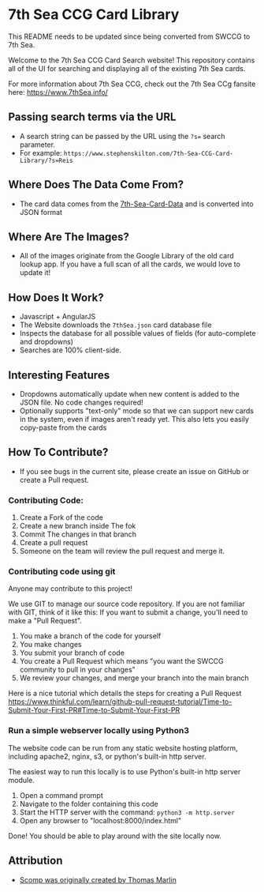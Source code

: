 7th Sea CCG Card Library
=================

This README needs to be updated since being converted from SWCCG to 7th Sea. 

Welcome to the 7th Sea CCG Card Search website! This repository contains all of the UI for searching and displaying all of the existing 7th Sea cards.

For more information about 7th Sea CCG, check out the 7th Sea CCg fansite here: https://www.7thSea.info/


## Passing search terms via the URL

* A search string can be passed by the URL using the `?s=` search parameter.
* For example: `https://www.stephenskilton.com/7th-Sea-CCG-Card-Library/?s=Reis`


## Where Does The Data Come From?
* The card data comes from the [7th-Sea-Card-Data](https://docs.google.com/spreadsheets/d/1yXurAXZDd8s68FSAX1osuRJ7PFJBqN_oeYBq32wOoUw/edit?usp=sharing) and is converted into JSON format


## Where Are The Images?
* All of the images originate from the Google Library of the old card lookup app. If you have a full scan of all the cards, we would love to update it!


## How Does It Work?
* Javascript + AngularJS
* The Website downloads the `7thSea.json` card database file
* Inspects the database for all possible values of fields (for auto-complete and dropdowns)
* Searches are 100% client-side.


## Interesting Features
* Dropdowns automatically update when new content is added to the JSON file. No code changes required!
* Optionally supports "text-only" mode so that we can support new cards in the system, even if images aren't ready yet. This also lets you easily copy-paste from the cards



## How To Contribute?
* If you see bugs in the current site, please create an issue on GitHub or create a Pull request.

### Contributing Code:
1. Create a Fork of the code
2. Create a new branch inside The fok
3. Commit The changes in that branch
4. Create a pull request
5. Someone on the team will review the pull request and merge it.

### Contributing code using git

Anyone may contribute to this project!

We use GIT to manage our source code repository. If you are not familiar with GIT,
think of it like this:  If you want to submit a change, you'll need to make a "Pull Request".
 
1.  You make a branch of the code for yourself
2.  You make changes
3.  You submit your branch of code
4.  You create a Pull Request which means "you want the SWCCG community to pull in your changes"
5.  We review your changes, and merge your branch into the main branch

Here is a nice tutorial which details the steps for creating a Pull Request
https://www.thinkful.com/learn/github-pull-request-tutorial/Time-to-Submit-Your-First-PR#Time-to-Submit-Your-First-PR

### Run a simple webserver locally using Python3

The website code can be run from any static website hosting platform, including apache2, nginx, s3, or python's built-in http server.

The easiest way to run this locally is to use Python's built-in http server module. 

1. Open a command prompt
2. Navigate to the folder containing this code
3. Start the HTTP server with the command: `python3 -m http.server`
4. Open any browser to "localhost:8000/index.html"

Done! You should be able to play around with the site locally now.



## Attribution
* [Scomp was originally created by Thomas Marlin](https://github.com/thomasmarlin)

